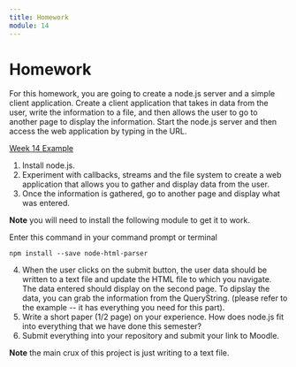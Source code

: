 ```yaml
---
title: Homework
module: 14
---
```


# Homework

For this homework, you are going to create a node.js server and a simple client application.  Create a client application that takes in data from the user, write the information to a file, and then allows the user to go to another page to display the information. Start the node.js server and then access the web application by typing in the URL.

<a href="https://github.com/Montana-Media-Arts/441-WebTech-Spring2021-Examples/tree/main/Week%2014" target="_new">Week 14 Example</a>

1.	Install node.js.
2.	Experiment with callbacks, streams and the file system to create a web application that allows you to gather and display data from the user.
3.	Once the information is gathered, go to another page and display what was entered.

**Note** you will need to install the following module to get it to work.  

Enter this command in your command prompt or terminal

`npm install --save node-html-parser`

4.	When the user clicks on the submit button, the user data should be written to a text file and update the HTML file to which you navigate. The data entered should display on the second page.  To dipslay the data, you can grab the information from the QueryString. (please refer to the example -- it has everything you need for this part).
5.	Write a short paper (1/2 page) on your experience.  How does node.js fit into everything that we have done this semester?
6. Submit everything into your repository and submit your link to Moodle.

**Note** the main crux of this project is just writing to a text file.  

